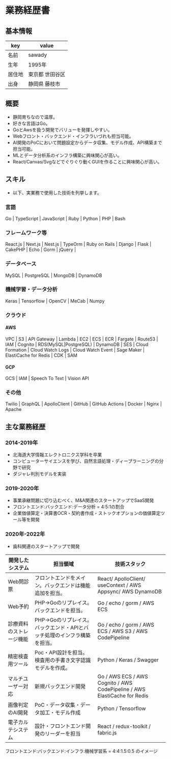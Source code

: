 # 業務経歴書

## 基本情報

|key|value|
|----|----|
|名前|sawady|
|生年|1995年|
|居住地|東京都 世田谷区|
|出身|静岡県 藤枝市|

## 概要

- 静岡育ちなので温厚。
- 好きな言語はGo。
- GoとAwsを扱う開発でバリューを発揮しやすい。
- Webフロント・バックエンド・インフラいづれも担当可能。
- AI開発のPoCにおいて問題設定からデータ収集、モデル作成、API構築まで担当可能。
- MLとデータ分析系のインフラ構築に興味関心が高い。
- React/Canvas/Svgなどでぐりぐり動くGUIを作ることに興味関心が高い。

## スキル
- 以下、実業務で使用した技術を列挙します。

### 言語
Go | TypeScript | JavaScript | Ruby | Python | PHP  | Bash

### フレームワーク等
React.js | Next.js | Nest.js | TypeOrm | Ruby on Rails | Django | Flask | CakePHP | Echo | Gorm | jQuery | 

### データベース
MySQL | PostgreSQL | MongoDB | DynamoDB

### 機械学習・データ分析
Keras | Tensorflow | OpenCV | MeCab | Numpy

### クラウド

#### AWS
VPC | S3 | API Gateway | Lambda | EC2 | ECS | ECR | Fargate | Route53 | IAM | Cognito | RDS(MySQL|PostgreSQL) | DynamoDB | SES | Cloud Formation | Cloud Watch Logs | Cloud Watch Event | Sage Maker | ElastiCache for Redis | CDK | SAM 

#### GCP
GCS | IAM | Speech To Text | Vision API

### その他
Twilio | GraphQL | ApolloClient | GitHub | GitHub Actions | Docker | Nginx | Apache 

## 主な業務経歴

### 2014-2019年
- 北海道大学情報エレクトロニクス学科を卒業
- コンピューターサイエンスを学び、自然言語処理・ディープラーニングの分野で研究
- ダジャレ判別モデルを実装

### 2019-2020年
- 事業承継問題に切り込むべく、M&A関連のスタートアップでSaaS開発
- フロントエンド:バックエンド:データ分析 = 4:5:1の割合
- 企業価値算定・決算書OCR・契約書作成・ストックオプションの価値算定ツール等を開発

### 2020年-2022年
- 歯科関連のスタートアップで開発

|開発したシステム|担当領域|技術スタック|
|------------|-------|---------|
| Web問診票 | フロントエンドをメイン。バックエンドは機能追加を担当。| React/ ApolloClient/ useContext / AWS Appsync/ AWS DynamoDB |
| Web予約 | PHP→Goのリプレイス。バックエンドを担当。| Go / echo / gorm / AWS ECS |
| 診療資料のストレージ機能 | PHP→Goのリプレイス。バックエンド・APIとバッチ処理のインフラ構築を担当。 | Go / echo / gorm / AWS ECS / AWS S3 / AWS CodePipeline |
| 精密検査用ツール | Poc・API設計を担当。検査用の手書き文字認識モデルを作成。 | Python / Keras / Swagger |
| マルチユーザー対応 | 新規バックエンド開発 | Go / AWS ECS / AWS Cognito / AWS CodePipeline / AWS ElastiCache for Redis |
| 画像判定のAI開発 | PoC・データ収集・データ加工・モデル作成 | Python / Tensorflow |
| 電子カルテシステム | 設計・フロントエンド開発のリーダーを担当 | React / redux-toolkit / fabric.js |

フロントエンド:バックエンド:インフラ:機械学習系 = 4:4:1.5:0.5 のイメージ
